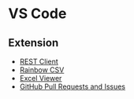 # VS Code

## Extension

- [REST Client](https://marketplace.visualstudio.com/items?itemName=humao.rest-client)
- [Rainbow CSV](https://marketplace.visualstudio.com/items?itemName=mechatroner.rainbow-csv)
- [Excel Viewer](https://marketplace.visualstudio.com/items?itemName=GrapeCity.gc-excelviewer)
- [GitHub Pull Requests and Issues](https://marketplace.visualstudio.com/items?itemName=GitHub.vscode-pull-request-github)
